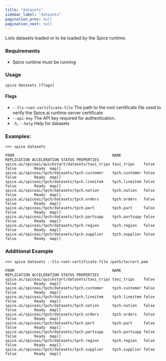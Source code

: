 ```yaml
---
title: "datasets"
sidebar_label: "datasets"
pagination_prev: null
pagination_next: null
---
```


Lists datasets loaded or to be loaded by the Spice runtime.

### Requirements

- Spice runtime must be running

### Usage

```shell
spice datasets [flags]
```

#### Flags

- `--tls-root-certificate-file` The path to the root certificate file used to verify the Spice.ai runtime server certificate
- `--api-key` The API key required for authentication.
- `-h`, `--help` Help for datasets

### Examples:

```shell
>>> spice datasets

FROM                                            NAME          REPLICATION ACCELERATION STATUS PROPERTIES
spice.ai/spiceai/quickstart/datasets/taxi_trips taxi_trips    false       false        Ready  map[]
spice.ai/spiceai/tpch/datasets/tpch.customer    tpch.customer false       false        Ready  map[]
spice.ai/spiceai/tpch/datasets/tpch.lineitem    tpch.lineitem false       false        Ready  map[]
spice.ai/spiceai/tpch/datasets/tpch.nation      tpch.nation   false       false        Ready  map[]
spice.ai/spiceai/tpch/datasets/tpch.orders      tpch.orders   false       false        Ready  map[]
spice.ai/spiceai/tpch/datasets/tpch.part        tpch.part     false       false        Ready  map[]
spice.ai/spiceai/tpch/datasets/tpch.partsupp    tpch.partsupp false       false        Ready  map[]
spice.ai/spiceai/tpch/datasets/tpch.region      tpch.region   false       false        Ready  map[]
spice.ai/spiceai/tpch/datasets/tpch.supplier    tpch.supplier false       false        Ready  map[]
```

### Additional Example

```shell
>>> spice datasets --tls-root-certificate-file /path/to/cert.pem

FROM                                            NAME          REPLICATION ACCELERATION STATUS PROPERTIES
spice.ai/spiceai/quickstart/datasets/taxi_trips taxi_trips    false       false        Ready  map[]
spice.ai/spiceai/tpch/datasets/tpch.customer    tpch.customer false       false        Ready  map[]
spice.ai/spiceai/tpch/datasets/tpch.lineitem    tpch.lineitem false       false        Ready  map[]
spice.ai/spiceai/tpch/datasets/tpch.nation      tpch.nation   false       false        Ready  map[]
spice.ai/spiceai/tpch/datasets/tpch.orders      tpch.orders   false       false        Ready  map[]
spice.ai/spiceai/tpch/datasets/tpch.part        tpch.part     false       false        Ready  map[]
spice.ai/spiceai/tpch/datasets/tpch.partsupp    tpch.partsupp false       false        Ready  map[]
spice.ai/spiceai/tpch/datasets/tpch.region      tpch.region   false       false        Ready  map[]
spice.ai/spiceai/tpch/datasets/tpch.supplier    tpch.supplier false       false        Ready  map[]
```
